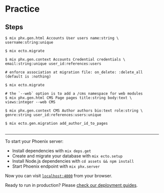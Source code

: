 # Practice

## Steps
```
$ mix phx.gen.html Accounts User users name:string \
username:string:unique

$ mix ecto.migrate

$ mix phx.gen.context Accounts Credential credentials \
email:string:unique user_id:references:users

# enforce association at migration file: on_delete: :delete_all (default is :nothing)

$ mix ecto.migrate

# the `--web` option is to add a /cms namespace for web modules
$ mix phx.gen.html CMS Page pages title:string body:text \
views:integer --web CMS

$ mix phx.gen.context CMS Author authors bio:text role:string \
genre:string user_id:references:users:unique

$ mix ecto.gen.migration add_author_id_to_pages


```

-----

To start your Phoenix server:

  * Install dependencies with `mix deps.get`
  * Create and migrate your database with `mix ecto.setup`
  * Install Node.js dependencies with `cd assets && npm install`
  * Start Phoenix endpoint with `mix phx.server`

Now you can visit [`localhost:4000`](http://localhost:4000) from your browser.

Ready to run in production? Please [check our deployment guides](https://hexdocs.pm/phoenix/deployment.html).
